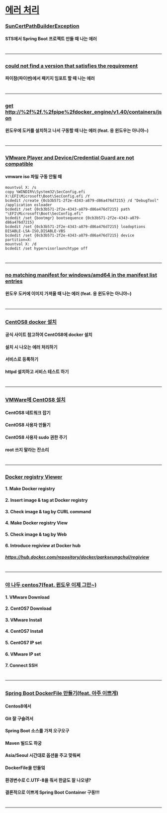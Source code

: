 # [에러 처리](https://www.youtube.com/playlist?list=PLogzC_RPf25HEhe3ppTA_gWglxa853jgd)

### [SunCertPathBuilderException](https://youtu.be/DufIIA1BvZg)
#### STS에서 Spring Boot 프로젝트 만들 때 나는 에러 
# <hr>

### [could not find a version that satisfies the requirement](https://youtu.be/oZrPcm6vxSI)
#### 파이참(파이썬)에서 패키지 임포트 할 때 나는 에러
# <hr>

### [get http://%2f%2f.%2fpipe%2fdocker_engine/v1.40/containers/json](https://youtu.be/fh2-vkJyGoc)
#### 윈도우에 도커를 설치하고 나서 구동할 때 나는 에러 (feat. 응 윈도우는 아니야~)
# <hr>


### [VMware Player and Device/Credential Guard are not compatible](https://youtu.be/7zVQMglTWTc)
#### vmware iso 파일 구동 안될 때 
```
mountvol X: /s
copy %WINDIR%\System32\SecConfig.efi X:\EFI\Microsoft\Boot\SecConfig.efi /Y
bcdedit /create {0cb3b571-2f2e-4343-a879-d86a476d7215} /d "DebugTool" /application osloader
bcdedit /set {0cb3b571-2f2e-4343-a879-d86a476d7215} path "\EFI\Microsoft\Boot\SecConfig.efi"
bcdedit /set {bootmgr} bootsequence {0cb3b571-2f2e-4343-a879-d86a476d7215}
bcdedit /set {0cb3b571-2f2e-4343-a879-d86a476d7215} loadoptions DISABLE-LSA-ISO,DISABLE-VBS
bcdedit /set {0cb3b571-2f2e-4343-a879-d86a476d7215} device partition=X:
mountvol X: /d
bcdedit /set hypervisorlaunchtype off
```
# <hr>

### [no matching manifest for windows/amd64 in the manifest list entries](https://youtu.be/fh2-vkJyGoc)
#### 윈도우 도커에 이미지 가져올 때 나는 에러 (feat. 응 윈도우는 아니야~)
# <hr>

### [CentOS8 docker 설치](https://youtu.be/qNtOO8CGewM)
#### 공식 사이트 참고하여 CentOS8에 docker 설치
#### 설치 시 나오는 에러 처리하기
#### 서비스로 등록하기
#### httpd 설치하고 서비스 테스트 하기
# <hr>

### [VMWare에 CentOS8 설치](https://youtu.be/eniY_FwUJW4)
#### CentOS8 네트워크 잡기
#### CentOS8 사용자 만들기
#### CentOS8 사용자 sudo 권한 주기
#### root 쓰지 말라는 잔소리
# <hr>

### [Docker registry Viewer](https://youtu.be/hU5DRg4TAUE)
#### 1. Make Docker registry 
#### 2. Insert image & tag at Docker registry
#### 3. Check image & tag by CURL command
#### 4. Make Docker registry View 
#### 5. Check image & tag by Web
#### 6. Introduce regiview at Docker hub
##### https://hub.docker.com/repository/docker/parkseungchul/regiview
# <hr>

### [야 나두 centos7(feat. 윈도우 이제 그만~)](https://youtu.be/ncE6vP74_5o)
#### 1. VMware Download 
#### 2. CentOS7 Download 
#### 3. VMware Install
#### 4. CentOS7 Install 
#### 5. CentOS7 IP set
#### 6. VMware IP set
#### 7. Connect SSH 
# <hr>

### [Spring Boot DockerFile 만들기(feat. 아주 이쁘게)](https://youtu.be/MJkbRYiQKCE)
#### Centos8에서
#### Git 잘 구슬려서 
#### Spring Boot 소스를 가져 오구오구
#### Maven 빌드도 하궁
#### Asia/Seoul 시간대로 옵션을 주고 맞춰써
#### DockerFile을 만들엌
#### 환경변수로 C.UTF-8을 줘서 한글도 잘 나오넹?
#### 결론적으로 이쁘게 Spring Boot Container 구동!!!
# <hr>